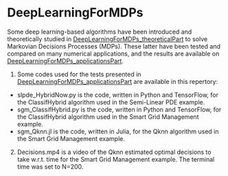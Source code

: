 # DeepLearningForMDPs
Some deep learning-based algorithms have been introduced and theoretically studied in [DeepLearningForMDPs_theoreticalPart](https://arxiv.org/abs/1812.04300) to solve Markovian Decisions Processes (MDPs). These latter have been tested and compared on many numerical applications, and the results are available on [DeepLearningForMDPs_applicationsPart](https://arxiv.org/abs/1812.05916).

1. Some codes used for the tests presented in [DeepLearningForMDPs_applicationsPart](https://arxiv.org/abs/1812.05916) are available in this repertory: 
* slpde_HybridNow.py is the code, written in Python and TensorFlow, for the ClassifHybrid algorithm used in the Semi-Linear PDE example.
* sgm_ClassifHybrid.py is the code, written in Python and TensorFlow, for the ClassifHybrid algorithm used in the Smart Grid Management example.
* sgm_Qknn.jl is the code, written in Julia, for the Qknn algorithm used in the Smart Grid Management example.


2. Decisions.mp4 is a video of the Qknn estimated optimal decisions to take w.r.t. time for the Smart Grid Management example. The terminal time was set to N=200.
